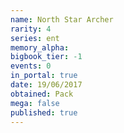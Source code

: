 ```yaml
---
name: North Star Archer
rarity: 4
series: ent
memory_alpha:
bigbook_tier: -1
events: 0
in_portal: true
date: 19/06/2017
obtained: Pack
mega: false
published: true
---
```



